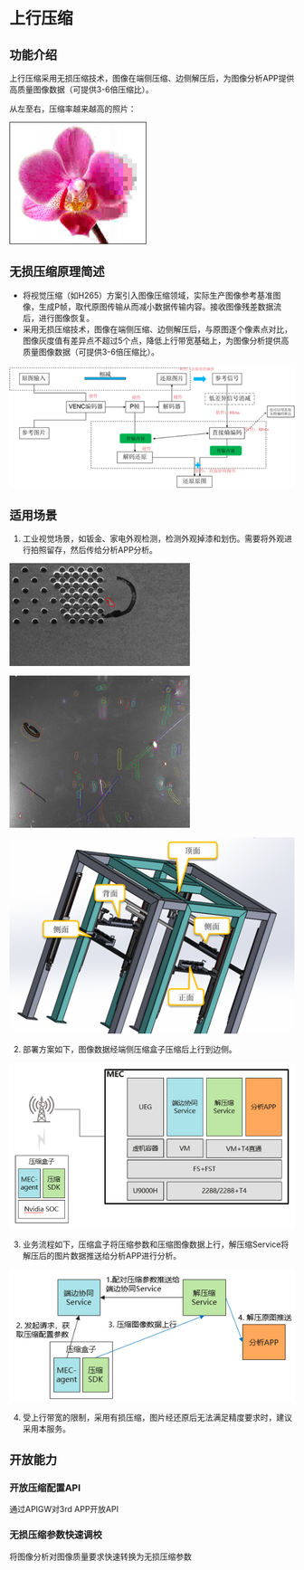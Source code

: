 # 上行压缩
## 功能介绍

上行压缩采用无损压缩技术，图像在端侧压缩、边侧解压后，为图像分析APP提供高质量图像数据（可提供3-6倍压缩比）。

从左至右，压缩率越来越高的照片：

![alt 压缩率越来越高的图片](images/压缩率越来越高的图片.png)

## 无损压缩原理简述
* 将视觉压缩（如H265）方案引入图像压缩领域，实际生产图像参考基准图像，生成P帧，取代原图传输从而减小数据传输内容。接收图像残差数据流后，进行图像恢复。
* 采用无损压缩技术，图像在端侧压缩、边侧解压后，与原图逐个像素点对比，图像灰度值有差异点不超过5个点，降低上行带宽基础上，为图像分析提供高质量图像数据（可提供3-6倍压缩比）。

![alt 无损压缩原理图](images/无损压缩原理图.png)

## 适用场景
1. 工业视觉场景，如钣金、家电外观检测，检测外观掉漆和划伤。需要将外观进行拍照留存，然后传给分析APP分析。
   
![alt 钣金检测图](images/钣金检测图.png)

![alt 家电外观检测图](images/家电外观检测图.png)

![alt 拍照图](images/拍照图.png)

2. 部署方案如下，图像数据经端侧压缩盒子压缩后上行到边侧。

![alt 部署方案图](images/部署方案图.png)

3. 业务流程如下，压缩盒子将压缩参数和压缩图像数据上行，解压缩Service将解压后的图片数据推送给分析APP进行分析。

![alt 业务流程图](images/业务流程图.png)

4. 受上行带宽的限制，采用有损压缩，图片经还原后无法满足精度要求时，建议采用本服务。

## 开放能力

### 开放压缩配置API
通过APIGW对3rd APP开放API

### 无损压缩参数快速调校
将图像分析对图像质量要求快速转换为无损压缩参数
